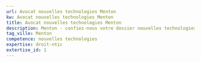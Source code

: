 ```yaml
---
url: Avocat nouvelles technologies Menton
kw: Avocat nouvelles technologies Menton
title: Avocat nouvelles technologies Menton
description: Menton - confiez-nous votre dossier nouvelles technologies
tag_ville: Menton
competence: nouvelles technologies
expertise: droit-ntic
extertise_id: 1
---
```

